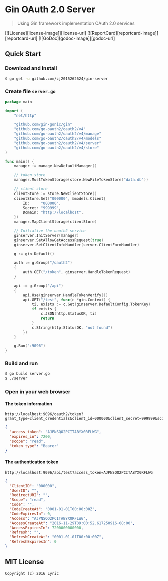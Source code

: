 # Gin OAuth 2.0 Server

> Using Gin framework implementation OAuth 2.0 services

[![License][license-image]][license-url] [![ReportCard][reportcard-image]][reportcard-url] [![GoDoc][godoc-image]][godoc-url]

## Quick Start

### Download and install

```bash
$ go get -u github.com/zj2015262624/gin-server
```

### Create file `server.go`

```go
package main

import (
	"net/http"

	"github.com/gin-gonic/gin"
	"github.com/go-oauth2/oauth2/v4"
	"github.com/go-oauth2/oauth2/v4/manage"
	"github.com/go-oauth2/oauth2/v4/models"
	"github.com/go-oauth2/oauth2/v4/server"
	"github.com/go-oauth2/oauth2/v4/store"
)

func main() {
	manager := manage.NewDefaultManager()

	// token store
	manager.MustTokenStorage(store.NewFileTokenStore("data.db"))

	// client store
	clientStore := store.NewClientStore()
	clientStore.Set("000000", &models.Client{
		ID:     "000000",
		Secret: "999999",
		Domain: "http://localhost",
	})
	manager.MapClientStorage(clientStore)

	// Initialize the oauth2 service
	ginserver.InitServer(manager)
	ginserver.SetAllowGetAccessRequest(true)
	ginserver.SetClientInfoHandler(server.ClientFormHandler)

	g := gin.Default()

	auth := g.Group("/oauth2")
	{
		auth.GET("/token", ginserver.HandleTokenRequest)
	}

	api := g.Group("/api")
	{
		api.Use(ginserver.HandleTokenVerify())
		api.GET("/test", func(c *gin.Context) {
			ti, exists := c.Get(ginserver.DefaultConfig.TokenKey)
			if exists {
				c.JSON(http.StatusOK, ti)
				return
			}
			c.String(http.StatusOK, "not found")
		})
	}

	g.Run(":9096")
}
```

### Build and run

```bash
$ go build server.go
$ ./server
```

### Open in your web browser

#### The token information

```
http://localhost:9096/oauth2/token?grant_type=client_credentials&client_id=000000&client_secret=999999&scope=read
```

```json
{
  "access_token": "AJPNSQO2PCITABYX0RFLWG",
  "expires_in": 7200,
  "scope": "read",
  "token_type": "Bearer"
}
```

#### The authentication token

```
http://localhost:9096/api/test?access_token=AJPNSQO2PCITABYX0RFLWG
```

```json
{
  "ClientID": "000000",
  "UserID": "",
  "RedirectURI": "",
  "Scope": "read",
  "Code": "",
  "CodeCreateAt": "0001-01-01T00:00:00Z",
  "CodeExpiresIn": 0,
  "Access": "AJPNSQO2PCITABYX0RFLWG",
  "AccessCreateAt": "2016-11-29T09:00:52.617250916+08:00",
  "AccessExpiresIn": 7200000000000,
  "Refresh": "",
  "RefreshCreateAt": "0001-01-01T00:00:00Z",
  "RefreshExpiresIn": 0
}
```

## MIT License

```
Copyright (c) 2016 Lyric
```

<!--
[license-url]: http://opensource.org/licenses/MIT
[license-image]: https://img.shields.io/npm/l/express.svg
[reportcard-url]: https://goreportcard.com/report/github.com/go-oauth2/gin-server
[reportcard-image]: https://goreportcard.com/badge/github.com/go-oauth2/gin-server
[godoc-url]: https://godoc.org/github.com/go-oauth2/gin-server
[godoc-image]: https://godoc.org/github.com/go-oauth2/gin-server?status.svg -->
